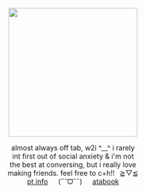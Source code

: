 <div align="center"> 

<img height="260" src="https://file.garden/Zoh6AmUPgG7Qjqjt/github/okugly.jpg"><br>

almost always off tab, w2i ^__^ i rarely<br>
int first out of social anxiety & i'm not<br>
the best at conversing, but i really love<br>
making friends. feel free to c+h!!⠀≧▽≦<br>
[pt info](https://rentry.co/grantville)⠀⠀(˶ˆᗜˆ˵)⠀⠀[atabook](https://oliver.atabook.org/)
